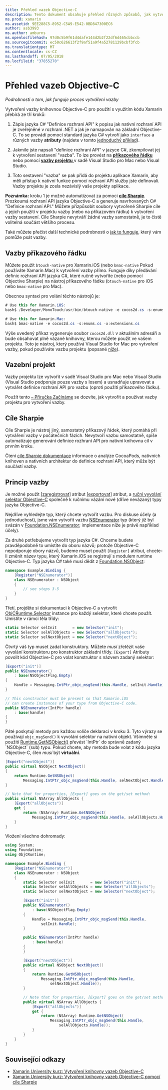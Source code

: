 ```yaml
---
title: Přehled vazeb Objective-C
description: Tento dokument obsahuje přehled různých způsobů, jak vytvořit vazby C# pro kód Objective-C, včetně příkazového řádku vazby, projekty vazby a Sharpie cíle. Také popisuje princip vazby.
ms.prod: xamarin
ms.assetid: 9EE288C5-8952-C5A9-E542-0BD847300EC6
author: asb3993
ms.author: amburns
ms.openlocfilehash: 97d0c5b9f61d4dafe144d2b2f22df6d465cbbccb
ms.sourcegitcommit: ec50c626613f2f9af51a9f4a52781129bcbf3fcb
ms.translationtype: MT
ms.contentlocale: cs-CZ
ms.lasthandoff: 07/05/2018
ms.locfileid: "37855270"
---
```

# <a name="overview-of-objective-c-bindings"></a>Přehled vazeb Objective-C

_Podrobnosti o tom, jak funguje proces vytváření vazby_

Vytvoření vazby knihovnou Objective-C pro použití s využitím kódu Xamarin přebírá ze tří kroků:

1. Zápis jazyka C# "Definice rozhraní API" k popisu jak nativní rozhraní API je zveřejněné v rozhraní .NET a jak je namapován na základní Objective-C. To se provádí pomocí standard jazyka C# vytvoří jako `interface` a různých vazby **atributy** (najdete v tomto [jednoduchý příklad](~/cross-platform/macios/binding/objective-c-libraries.md#Binding_an_API)).

2. Jakmile jste napsali "definice rozhraní API" v jazyce C#, zkompilovat jej k vytvoření sestavení "vazba". To lze provést na [ **příkazového řádku** ](#commandline) nebo pomocí [ **vazby projektu** ](#bindingproject) v sadě Visual Studio pro Mac nebo Visual Studio.

3. Toto sestavení "vazba" se pak přidá do projektu aplikace Xamarin, aby měli přístup k nativní funkce pomocí rozhraní API služby jste definovali.
  Vazby projektu je zcela nezávislý vaše projekty aplikace.

**Poznámka:** kroku 1 je možné automatizovat za pomoci [ **cíle Sharpie**](#objectivesharpie). Prozkoumá rozhraní API jazyka Objective-C a generuje navrhovaných C# "Definice rozhraní API." Můžete přizpůsobit soubory vytvořené Sharpie cíle a jejich použití v projektu vazby (nebo na příkazovém řádku) k vytvoření vazby sestavení. Cíle Sharpie nevytváří žádné vazby samostatně, je to čistě volitelná součást většího procesu.

Také můžete přečíst další technické podrobnosti o [jak to funguje](#howitworks), který vám pomůže psát vazby.

<a name="Command_Line_Bindings" /><a name="commandline" />

## <a name="command-line-bindings"></a>Vazby příkazového řádku

Můžete použít `btouch-native` pro Xamarin.iOS (nebo `bmac-native` Pokud používáte Xamarin.Mac) k vytvoření vazby přímo. Funguje díky předávání definic rozhraní API jazyka C#, které ručně vytvoříte (nebo pomocí Objective Sharpie) na nástroj příkazového řádku (`btouch-native` pro iOS nebo `bmac-native` pro Mac).


Obecnou syntaxi pro volání těchto nástrojů je:

```csharp
# Use this for Xamarin.iOS:
bash$ /Developer/MonoTouch/usr/bin/btouch-native -e cocos2d.cs -s:enums.cs -x:extensions.cs
```

```csharp
# Use this for Xamarin.Mac:
bash$ bmac-native -e cocos2d.cs -s:enums.cs -x:extensions.cs
```

Výše uvedený příkaz vygeneruje soubor `cocos2d.dll` v aktuálním adresáři a bude obsahovat plně vázané knihovny, kterou můžete použít ve vašem projektu. Toto je nástroj, který používá Visual Studio for Mac pro vytvoření vazby, pokud používáte vazbu projektu (popsané [níže](#bindingproject)).


<a name="bindingproject" />

## <a name="binding-project"></a>Vazební projekt

Vazby projektu lze vytvořit v sadě Visual Studio pro Mac nebo Visual Studio (Visual Studio podporuje pouze vazby s Iosem) a usnadňuje upravovat a vytvářet definice rozhraní API pro vazbu (oproti použití příkazového řádku).

Použít tento [– Příručka Začínáme](~/cross-platform/macios/binding/objective-c-libraries.md#Getting_Started) se dozvíte, jak vytvořit a používat vazby projektu pro vytvoření vazby.

<a name="objectivesharpie" />

## <a name="objective-sharpie"></a>Cíle Sharpie

Cíle Sharpie je nástroj jiný, samostatný příkazový řádek, který pomáhá při vytváření vazby v počátečních fázích. Nevytvoří vazbu samostatně, spíše automatizuje generování definice rozhraní API pro nativní knihovnu cíl v prvním kroku.

Čtení [cíle Sharpie dokumentace](~/cross-platform/macios/binding/objective-sharpie/index.md) informace o analýze CocoaPods, nativních knihoven a nativních architektur do definice rozhraní API, který může být součástí vazby.

<a name="howitworks" />

## <a name="how-binding-works"></a>Princip vazby

Je možné použít [[zaregistrovat]](https://developer.xamarin.com/api/type/Foundation.RegisterAttribute/) atribut [[exportovat]](https://developer.xamarin.com/api/type/Foundation.ExportAttribute/) atribut, a [ruční vyvolání selektor Objective-C](~/ios/internals/objective-c-selectors.md) společně k ručnímu vázání nové (dříve nevázaný) typy jazyka Objective-C.

Nejdříve vyhledejte typ, který chcete vytvořit vazbu. Pro diskuse účely (a jednoduchost), jsme vám vytvořit vazbu [NSEnumerator](http://developer.apple.com/iphone/library/documentation/Cocoa/Reference/Foundation/Classes/NSEnumerator_Class/Reference/Reference.html) typ (který již byl svázán v [Foundation.NSEnumerator](https://developer.xamarin.com/api/type/Foundation.NSEnumerator/); implementace níže je právě například účely).

Za druhé potřebujeme vytvořit typ jazyka C#. Chceme budete pravděpodobně to umístíte do oboru názvů; protože Objective-C nepodporuje obory názvů, budeme muset použít `[Register]` atribut, chcete-li změnit název typu, který Xamarin.iOS se registrují s modulem runtime Objective-C. Typ jazyka C# také musí dědit z [Foundation.NSObject](https://developer.xamarin.com/api/type/Foundation.NSObject/):

```csharp
namespace Example.Binding {
    [Register("NSEnumerator")]
    class NSEnumerator : NSObject
    {
        // see steps 3-5
    }
}
```

Třetí, projděte si dokumentaci k Objective-C a vytvořit [ObjCRuntime.Selector](https://developer.xamarin.com/api/type/ObjCRuntime.Selector/) instance pro každý selektor, které chcete použít. Umístíte v rámci těla třídy:

```csharp
static Selector selInit       = new Selector("init");
static Selector selAllObjects = new Selector("allObjects");
static Selector selNextObject = new Selector("nextObject");
```

Čtvrtý váš typ muset zadat konstruktory. Můžete *musí* zřetězit vaše vyvolání konstruktoru pro konstruktor základní třídy. `[Export]` Atributy povolit kód Objective-C pro volat konstruktor s názvem zadaný selektor:

```csharp
[Export("init")]
public NSEnumerator()
    : base(NSObjectFlag.Empty)
{
    Handle = Messaging.IntPtr_objc_msgSend(this.Handle, selInit.Handle);
}
```

```csharp
// This constructor must be present so that Xamarin.iOS
// can create instances of your type from Objective-C code.
public NSEnumerator(IntPtr handle)
    : base(handle)
{
}
```

Páté poskytují metody pro každou voliče deklaraci v kroku 3. Tyto výrazy se používají `objc_msgSend()` k vyvolání selektor na nativní objekt. Všimněte si použití [Runtime.GetNSObject()](https://developer.xamarin.com/api/member/ObjCRuntime.Runtime.GetNSObject/(System.IntPtr)) převést `IntPtr` do správně zadaný `NSObject` (sub) typu. Pokud chcete, aby metoda bude volat z kódu jazyka Objective-C, člen *musí* být **virtuální**.

```csharp
[Export("nextObject")]
public virtual NSObject NextObject()
{
    return Runtime.GetNSObject(
        Messaging.IntPtr_objc_msgSend(this.Handle, selNextObject.Handle));
}
```

```csharp
// Note that for properties, [Export] goes on the get/set method:
public virtual NSArray AllObjects {
    [Export("allObjects")]
    get {
        return (NSArray) Runtime.GetNSObject(
            Messaging.IntPtr_objc_msgSend(this.Handle, selAllObjects.Handle));
    }
}
```

Vložení všechno dohromady:

```csharp
using System;
using Foundation;
using ObjCRuntime;

namespace Example.Binding {
    [Register("NSEnumerator")]
    class NSEnumerator : NSObject
    {
        static Selector selInit       = new Selector("init");
        static Selector selAllObjects = new Selector("allObjects");
        static Selector selNextObject = new Selector("nextObject");

        [Export("init")]
        public NSEnumerator()
            : base(NSObjectFlag.Empty)
        {
            Handle = Messaging.IntPtr_objc_msgSend(this.Handle,
                selInit.Handle);
        }

        public NSEnumerator(IntPtr handle)
            : base(handle)
        {
        }

        [Export("nextObject")]
        public virtual NSObject NextObject()
        {
            return Runtime.GetNSObject(
                Messaging.IntPtr_objc_msgSend(this.Handle,
                    selNextObject.Handle));
        }

        // Note that for properties, [Export] goes on the get/set method:
        public virtual NSArray AllObjects {
            [Export("allObjects")]
            get {
                return (NSArray) Runtime.GetNSObject(
                    Messaging.IntPtr_objc_msgSend(this.Handle,
                        selAllObjects.Handle));
            }
        }
    }
}
```

## <a name="related-links"></a>Související odkazy

- [Xamarin University kurz: Vytvoření knihovny vazeb Objective-C](https://university.xamarin.com/classes/track/all#building-an-objective-c-bindings-library)
- [Xamarin University kurz: Vytvoření knihovny vazeb Objective-C pomocí cíle Sharpie](https://university.xamarin.com/classes/track/all#build-an-objective-c-bindings-library-with-objective-sharpie)